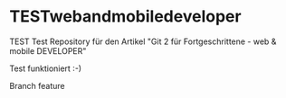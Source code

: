 TESTwebandmobiledeveloper
=====================

TEST Test Repository für den Artikel "Git 2 für Fortgeschrittene - web &amp; mobile DEVELOPER"

Test funktioniert :-)

Branch feature
